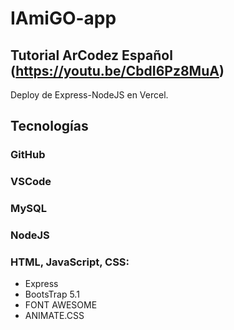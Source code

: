 # IAmiGO-app
## Tutorial  ArCodez Español (https://youtu.be/CbdI6Pz8MuA)
 Deploy de Express-NodeJS en Vercel.

## Tecnologías
### GitHub
### VSCode
### MySQL
### NodeJS
### HTML, JavaScript, CSS:
- Express
- BootsTrap 5.1
- FONT AWESOME
- ANIMATE.CSS
